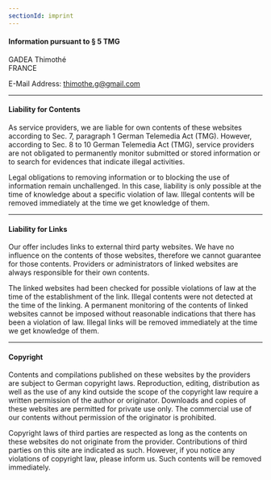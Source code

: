 ```yaml
---
sectionId: imprint
---
```


#### Information pursuant to § 5 TMG

GADEA Thimothé<br />
FRANCE

E-Mail Address: <u>thimothe.g@gmail.com</u>

---

#### Liability for Contents

As service providers, we are liable for own contents of these websites according to Sec. 7, paragraph 1 German Telemedia Act (TMG). However, according to Sec. 8 to 10 German Telemedia Act (TMG), service providers are not obligated to permanently monitor submitted or stored information or to search for evidences that indicate illegal activities.

Legal obligations to removing information or to blocking the use of information remain unchallenged. In this case, liability is only possible at the time of knowledge about a specific violation of law. Illegal contents will be removed immediately at the time we get knowledge of them.

---

#### Liability for Links

Our offer includes links to external third party websites. We have no influence on the contents of those websites, therefore we cannot guarantee for those contents. Providers or administrators of linked websites are always responsible for their own contents.

The linked websites had been checked for possible violations of law at the time of the establishment of the link. Illegal contents were not detected at the time of the linking. A permanent monitoring of the contents of linked websites cannot be imposed without reasonable indications that there has been a violation of law. Illegal links will be removed immediately at the time we get knowledge of them.

---

#### Copyright

Contents and compilations published on these websites by the providers are subject to German copyright laws. Reproduction, editing, distribution as well as the use of any kind outside the scope of the copyright law require a written permission of the author or originator. Downloads and copies of these websites are permitted for private use only. The commercial use of our contents without permission of the originator is prohibited.

Copyright laws of third parties are respected as long as the contents on these websites do not originate from the provider. Contributions of third parties on this site are indicated as such. However, if you notice any violations of copyright law, please inform us. Such contents will be removed immediately.
